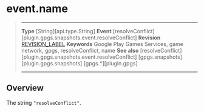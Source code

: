 # event.name

> --------------------- ------------------------------------------------------------------------------------------
> __Type__              [String][api.type.String]
> __Event__             [resolveConflict][plugin.gpgs.snapshots.event.resolveConflict]
> __Revision__          [REVISION_LABEL](REVISION_URL)
> __Keywords__          Google Play Games Services, game network, gpgs, resolveConflict, name
> __See also__          [resolveConflict][plugin.gpgs.snapshots.event.resolveConflict]
>						[gpgs.snapshots][plugin.gpgs.snapshots]
>                       [gpgs.*][plugin.gpgs]
> --------------------- ------------------------------------------------------------------------------------------

## Overview

The string `"resolveConflict"`.